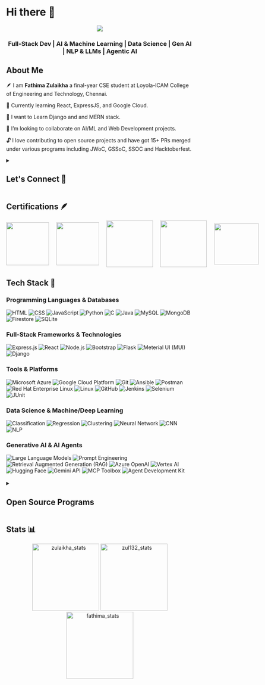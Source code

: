 <h1>Hi there 👋</h1>
<div align="center">
   <img src="https://readme-typing-svg.herokuapp.com/?font=Open+Sans&size=40&color=000000&center=true&vCenter=true&width=800&height=70&duration=4000&lines=My+name+is+Fathima+Zulaikha!;+Welcome+to+my+GitHub+Profile!;" />

   ### Full-Stack Dev | AI & Machine Learning | Data Science | Gen AI | NLP & LLMs | Agentic AI
   
</div>

## About Me

🪶 I am **Fathima Zulaikha** a final-year CSE student at Loyola-ICAM College of Engineering and Technology, Chennai.

🌱 Currently learning React, ExpressJS, and Google Cloud.

🏫 I want to Learn Django and and MERN stack. 

🤝 I’m looking to collaborate on AI/ML and Web Development projects.

🔓 I love contributing to open source projects and have got 15+ PRs merged under various programs including JWoC, GSSoC, SSOC and Hacktoberfest.
   
<details>	
 <summary><h2>Let's Connect 📮</h2></summary>
<div align="center">
 <a href="https://www.linkedin.com/in/fathima-zulaikha-2741a4217/" target="_blank">
<img src=https://img.shields.io/badge/linkedin-%231E77B5.svg?&style=for-the-badge&logo=linkedin&logoColor=white alt=Spyware linkedin style="margin-bottom: 5px;" />
</a>
  
 <a href="https://github.com/zul132" target="_blank">
<img src=https://img.shields.io/badge/GitHub-100000?style=for-the-badge&logo=github&logoColor=white alt=zul132 GitHub style="margin-bottom: 5px;" />
</a>

<a href="mailto:fathimazulaikha.25cs@licet.ac.in" target="_blank">
<img src="https://img.shields.io/badge/Gmail-D14836?style=for-the-badge&logo=gmail&logoColor=white" alt=fathimazulaikha.25cs@licet.ac.in mail style="margin-bottom: 5px;" />
</a>

<a href="https://linktr.ee/Fathima_Zulaikha" target="_blank">
<img src="https://img.shields.io/badge/Linktree-%23000000.svg?style=for-the-badge&logo=linktree&logoColor=white" alt="Linktree" style="margin-bottom: 5px;" />
</a>

<a href="https://www.youtube.com/@artemisqueen2003">
<img src=https://img.shields.io/badge/YouTube-E4405F?style=for-the-badge&logo=youtube&logoColor=white alt=Spyware007 YouTube style="margin-bottom: 5px;" />
</a>
</div>
</details>

<!-- ![code](https://github.com/zul132/zul132/assets/98112914/7d43b65b-b009-4bf2-b3b2-f685e71d2b04) -->

## Certifications 🪶
<div style='display:flex; align-items:center; gap: 20px;' align='center'>
  <img src="https://github.com/user-attachments/assets/317bad4a-8e65-4c95-a8bc-3931a1e98c07" width="115px" height="115px" />
  <img src="https://github.com/user-attachments/assets/5ef349d4-facb-46cf-becf-46a600ef6fe8" width="115px" height="115px" />
  <img src="https://github.com/user-attachments/assets/062c92ec-9e6c-416f-bced-3be96ed36de8" width="125px" height="125px" />
  <img src="https://github.com/user-attachments/assets/472321f5-475c-464c-a9ff-4a9fea754733" width="125px" height="125px" />
  <img src="https://github.com/user-attachments/assets/9a59a7db-7786-49cc-8373-746b961bbe02" width="120px" height="110px" />
</div>

## Tech Stack 🚀
### Programming Languages & Databases 

<div align="left">
<img alt="HTML" src="https://img.shields.io/badge/html-%23E34F26.svg?style=for-the-badge&logo=html&logoColor=white"/>
<img alt="CSS" src="https://img.shields.io/badge/css-%231572B6.svg?style=for-the-badge&logo=css&logoColor=white"/> 
<img alt="JavaScript" src="https://img.shields.io/badge/javascript-%23323330.svg?style=for-the-badge&logo=javascript&logoColor=%23F7DF1E"/> 
<img alt="Python" src="https://img.shields.io/badge/Python-3776AB?style=for-the-badge&logo=python&logoColor=white"/>
<img alt="C" src="https://img.shields.io/badge/C-00599C?style=for-the-badge&logo=c&logoColor=white"/>
<img alt="Java" src="https://img.shields.io/badge/Java-%23ED8B00?style=for-the-badge&logo=openjdk&logoColor=white" />
<img alt="MySQL" src="https://img.shields.io/badge/MySQL-005C84?style=for-the-badge&logo=mysql&logoColor=white"/>
<img alt="MongoDB" src ="https://img.shields.io/badge/MongoDB-4EA94B?style=for-the-badge&logo=mongodb&logoColor=white"/>
<img alt="Firestore" src="https://img.shields.io/badge/Cloud%20Firestore-4285F4?style=for-the-badge&logo=googlecloud&logoColor=white" />
<img alt="SQLite" src ="https://img.shields.io/badge/sqlite-%2307405e.svg?style=for-the-badge&logo=sqlite&logoColor=white"/>
</div>

### Full-Stack Frameworks & Technologies 
<div align="left">
<img alt="Express.js" src="https://img.shields.io/badge/Express.js-%23000000.svg?style=for-the-badge&logo=express&logoColor=white"/>
<img alt="React" src="https://img.shields.io/badge/react-%2320232a.svg?style=for-the-badge&logo=react&logoColor=%2361DAFB"/>
<img alt="Node.js" src="https://img.shields.io/badge/Node.js-%23339933.svg?style=for-the-badge&logo=nodedotjs&logoColor=white"/>
<img alt="Bootstrap" src="https://img.shields.io/badge/bootstrap-%23563D7C.svg?style=for-the-badge&logo=bootstrap&logoColor=white"/> 
<img alt="Flask" src="https://img.shields.io/badge/Flask-000000?style=for-the-badge&logo=flask&logoColor=white"/> 
<img alt="Meterial UI (MUI)" src="https://img.shields.io/badge/Material_UI-1E90FF?style=for-the-badge&logo=mui&logoColor=white"/> 
<img alt="Django" src="https://img.shields.io/badge/Django-092E20?style=for-the-badge&logo=django&logoColor=white"/>
</div> 

### Tools & Platforms 
<div align="left">
<img alt="Microsoft Azure" src="https://img.shields.io/badge/Microsoft_Azure-2C2C2C?style=for-the-badge&logo=microsoft&logoColor=white"/>
<img alt="Google Cloud Platform" src="https://img.shields.io/badge/Google_Cloud-4285F4?style=for-the-badge&logo=googlecloud&logoColor=white"/>
<img alt="Git" src="https://img.shields.io/badge/Git-%23FF5733.svg?style=for-the-badge&logo=git&logoColor=white"/>
<img alt="Ansible" src="https://img.shields.io/badge/ansible-%23000000.svg?style=for-the-badge&logo=ansible&logoColor=white"/>
<img alt="Postman" src="https://img.shields.io/badge/Postman-%23FF6C37.svg?style=for-the-badge&logo=postman&logoColor=white"/>
<img alt="Red Hat Enterprise Linux" src="https://img.shields.io/badge/Red_Hat_Enterprise_Linux-%23000000.svg?style=for-the-badge&logo=redhat&logoColor=red"/>
<img alt="Linux" src="https://img.shields.io/badge/Linux-FCC624?style=for-the-badge&logo=linux&logoColor=black"/>
<img alt="GitHub" src="https://img.shields.io/badge/GitHub-%23181717.svg?style=for-the-badge&logo=github&logoColor=white"/>
<img alt="Jenkins" src="https://img.shields.io/badge/Jenkins-%232C2D72.svg?style=for-the-badge&logo=jenkins&logoColor=white"/> 
<img alt="Selenium" src="https://img.shields.io/badge/Selenium-43B02A?style=for-the-badge&logo=selenium&logoColor=white"/>
<img alt="JUnit" src="https://img.shields.io/badge/JUnit-25A162?style=for-the-badge&logoColor=white"/>
</div>

### Data Science & Machine/Deep Learning 
<div align="left">
<img alt="Classification" src="https://img.shields.io/badge/Classification-228B22?style=for-the-badge"/>
<img alt="Regression" src="https://img.shields.io/badge/Regression-CD4A3D?style=for-the-badge"/>
<img alt="Clustering" src="https://img.shields.io/badge/Clustering-FCC624?style=for-the-badge"/>
<img alt="Neural Network" src="https://img.shields.io/badge/Neural_Networks-1E90FF?style=for-the-badge"/>
<img alt="CNN" src="https://img.shields.io/badge/Convolutional_Neural_Networks_(CNN)-556B2F?style=for-the-badge"/>
<img alt="NLP" src="https://img.shields.io/badge/Natural_Language_Processing_(NLP)-800080?style=for-the-badge"/>
</div>

### Generative AI & AI Agents
<div align="left">
<img alt="Large Language Models" src="https://img.shields.io/badge/Large_Language_Models_(LLMs)-1E90FF?style=for-the-badge"/>
<img alt="Prompt Engineering" src="https://img.shields.io/badge/Prompt_Engineering-FF69B4?style=for-the-badge"/>
<img alt="Retrieval Augmented Generation (RAG)" src="https://img.shields.io/badge/Retrieval_Augmented_Generation_(RAG)-9400D3?style=for-the-badge"/>
<img alt="Azure OpenAI" src="https://img.shields.io/badge/Azure_OpenAI-0078D4?style=for-the-badge&logo=openai&logoColor=white"/>
<img alt="Vertex AI" src="https://img.shields.io/badge/Vertex_AI-4285F4?style=for-the-badge&logo=googlecloud&logoColor=white"/>
<img alt="Hugging Face" src="https://img.shields.io/badge/HuggingFace-FFD21F?style=for-the-badge&logo=huggingface&logoColor=black"/>
<img alt="Gemini API" src="https://img.shields.io/badge/Gemini_API-8E75B2?style=for-the-badge&logo=googlegemini&logoColor=white"/>
<img alt="MCP Toolbox" src="https://img.shields.io/badge/MCP_Toolbox_for_Databases-336699?style=for-the-badge&logo=google&logoColor=white"/>
<img alt="Agent Development Kit" src="https://img.shields.io/badge/Agent_Development_Kit_(ADK)-0F9D58?style=for-the-badge&logo=google&logoColor=white"/>
</div>
<br>

<details>	
 <summary><h2>Open Source Programs</h2></summary>
 <br>
 <div style='display:flex; align-items:center; gap: 20px;' align='center'>
  <img src="https://github.com/user-attachments/assets/95c9e724-46d1-4ad0-8284-e313fdc050c5" alt="SWOC 2025 Badge" style="width: 150px; max-width: 100%;">
  <a href="https://www.holopin.io/@zul132#badges">
     <img src="https://github.com/user-attachments/assets/90ac05c0-894d-451b-a6c8-7b18f2088efd" alt="Hacktoberfest 2024 Badge" style="width: 150px; max-width: 100%;">
  </a>
  <a href="https://gssoc.girlscript.tech/leaderboard?year=2024Extd&username=zul132">
     <img src="https://github.com/user-attachments/assets/8746116d-29bf-49b6-a572-cdca8849e2cd" alt="GSSoC 2024 Extd Badge" style="width: 150px; max-width: 100%;">
  </a>
  <img src="https://github.com/zul132/zul132/assets/98112914/14001c7d-9d7c-4e60-88be-2ca95d971c1b" alt="SSOC 2024 Badge" style="width: 150px; max-width: 100%;">
  <a href="https://leaderboard.jwoc.tech/">
     <img src="https://github.com/zul132/zul132/assets/98112914/ee1ae059-bf90-437b-bec6-13a59a21389b" alt="JWoC 2024 Mentee Badge" style="width: 150px; max-width: 100%;">
  </a>
  <a href="https://gssoc.girlscript.tech/leaderboard?year=2023&username=zul132">
     <img src="https://github.com/zul132/zul132/assets/98112914/dd297d2e-2491-45b2-a4af-6da32c13a09b" alt="GSSoC 2023 Contributors Badge" style="width: 200px; max-width: 100%;">
  </a>
</div>

### GSSOC(24) Badges 
<div style='display:flex; align-items:center; gap: 10px;' align='center'>
  <a href="https://gssoc.girlscript.tech/leaderboard?year=2024Extd&username=zul132">
    <img src="https://raw.githubusercontent.com/GSSoC24/Postman-Challenge/main/docs/assets/Postman%20White.png" width="100px" height="100px" />
    <img src="https://raw.githubusercontent.com/GSSoC24/Postman-Challenge/main/docs/assets/1.png" width="100px" height="100px" />
    <img src="https://raw.githubusercontent.com/GSSoC24/Postman-Challenge/main/docs/assets/2.png" width="100px" height="100px" />
    <img src="https://raw.githubusercontent.com/GSSoC24/Postman-Challenge/main/docs/assets/3.png" width="100px" height="100px" />
    <img src="https://raw.githubusercontent.com/GSSoC24/Postman-Challenge/main/docs/assets/4.png" width="100px" height="100px" />
    <img src="https://raw.githubusercontent.com/GSSoC24/Postman-Challenge/main/docs/assets/5.png" width="100px" height="100px" />
  </a>
</div>
<div style='display:flex; align-items:center; gap: 20px;' align='center'>
 <img src="https://github.com/user-attachments/assets/15aa85e2-f158-49b8-844c-3cce9a7ba835" style="width: 150px; max-width: 100%;">
 <img src="https://github.com/user-attachments/assets/929a0519-b204-45df-b6e2-6284c810cbeb" alt="Hacktoberfest 2024 Badge" style="width: 150px; max-width: 100%;">
</div>
</details>


## Stats 📊

<p align="center"> 
  <img height="180em" src="https://github-readme-stats.vercel.app/api?username=zul132&show_icons=true" alt="zulaikha_stats" /> 
  <img height="180em" src="https://github-readme-stats.vercel.app/api/top-langs/?username=zul132&layout=compact" alt="zul132_stats" />
  <img height="180em" src="https://github-readme-streak-stats.herokuapp.com/?user=zul132&" alt="fathima_stats"/>
</p>








